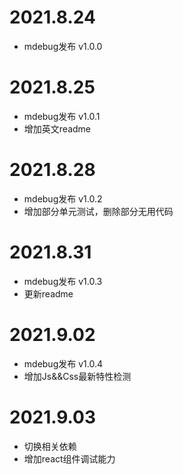 # 2021.8.24

+ mdebug发布 v1.0.0

# 2021.8.25

+ mdebug发布 v1.0.1
+ 增加英文readme

# 2021.8.28

+ mdebug发布 v1.0.2
+ 增加部分单元测试，删除部分无用代码

# 2021.8.31

+ mdebug发布 v1.0.3
+ 更新readme

# 2021.9.02

+ mdebug发布 v1.0.4
+ 增加Js&&Css最新特性检测

# 2021.9.03

+ 切换相关依赖
+ 增加react组件调试能力